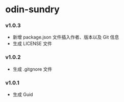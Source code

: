 # odin-sundry

### v1.0.3

- 新增 package.json 文件插入作者、版本以及 Git 信息
- 生成 LICENSE 文件

### v1.0.2

- 生成 .gitgnore 文件

### v1.0.1

- 生成 Guid
